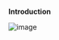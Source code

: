 <font size= “3”> **Introduction** </font>





![image](https://user-images.githubusercontent.com/25517708/219961732-60c7acf5-6cd0-4366-90cb-60732ce3fd5d.png)







